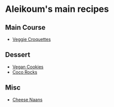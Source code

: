 # Aleikoum's main recipes

## Main Course

* [Veggie Croquettes](./veggie_croquettes)

## Dessert

* [Vegan Cookies](./vegan_cookies)
* [Coco Rocks](./coco_rocks)

## Misc

* [Cheese Naans](./cheese_naans)
